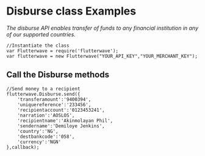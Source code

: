 # Disburse class Examples

_The disburse API enables transfer of funds to any financial institution in any of our supported countries._
```
//Instantiate the class
var Flutterwave = require('flutterwave');
var flutterwave = new Flutterwave("YOUR_API_KEY","YOUR_MERCHANT_KEY");
``` 
## Call the Disburse methods

```
//Send money to a recipient
flutterwave.Disburse.send({
    'transferamount':'9400394',
    'uniquereference':'233456',
    'recipientaccount':'0123453241',
    'narration':'AOSLOS',
    'recipientname':'Akinmolayan Phil',
    'sendername':'Demiloye Jenkins',
    'country':'NG',
    'destbankcode':'058',
    'currency':'NGN'
},callback);
```